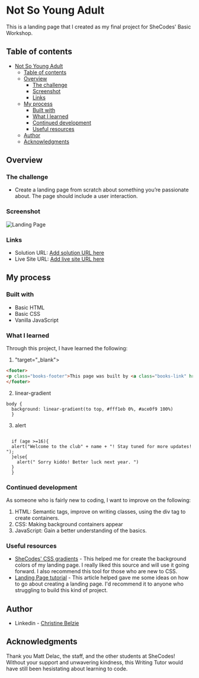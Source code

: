 # Not So Young Adult 
This is a landing page that I created as my final project for SheCodes' Basic Workshop.

## Table of contents

- [Not So Young Adult](#not-so-young-adult)
  - [Table of contents](#table-of-contents)
  - [Overview](#overview)
    - [The challenge](#the-challenge)
    - [Screenshot](#screenshot)
    - [Links](#links)
  - [My process](#my-process)
    - [Built with](#built-with)
    - [What I learned](#what-i-learned)
    - [Continued development](#continued-development)
    - [Useful resources](#useful-resources)
  - [Author](#author)
  - [Acknowledgments](#acknowledgments)



## Overview

### The challenge

- Create a landing page from scratch about something you’re passionate about. The page should include a user interaction.

### Screenshot

![Landing Page](https://user-images.githubusercontent.com/105683440/188359705-a37f3097-eb3d-4217-9bc2-10241db05f65.png)




### Links

- Solution URL: [Add solution URL here](https://your-solution-url.com)
- Live Site URL: [Add live site URL here](https://your-live-site-url.com)

## My process
### Built with 

- Basic HTML 
- Basic CSS
- Vanilla JavaScript




### What I learned

Through this project, I have learned the following:

1. "target="_blank"> 
```html
<footer>
<p class="books-footer">This page was built by <a class="books-link" href="https://www.linkedin.com/in/christinebelzie/"target="_blank"> <em>Christine Belzie</em></a></p>
</footer>
```
2. linear-gradient 
```
body {
  background: linear-gradient(to top, #fff1eb 0%, #ace0f9 100%)
  }
```
3. alert 
```

  if (age >=16){
  alert("Welcome to the club" + name + "! Stay tuned for more updates! ");
  }else{
    alert(" Sorry kiddo! Better luck next year. ")
  }
  }
```





### Continued development

As someone who is fairly new to coding, I want to improve on the following:

1. HTML: Semantic tags, improve on writing classes, using the div tag to create containers. 
2. CSS: Making background containers appear
3. JavaScript: Gain a better understanding of the basics.   



### Useful resources

- [SheCodes' CSS gradients](https://gradients.shecodes.io/) - This helped me for create the background colors of my landing page. I really liked this source and will use it going forward. I also recommend this tool for those who are new to CSS.  
- [Landing Page tutorial](https://www.freecodecamp.org/news/how-to-make-a-landing-page-with-html-css-and-javascript/) - This article helped gave me some ideas on how to go about creating a landing page. I'd recommend it to anyone who struggling to build this kind of project.
  

## Author

- Linkedin - [Christine Belzie](https://www.linkedin.com/in/christinebelzie/)



## Acknowledgments

Thank you Matt Delac, the staff, and the other students at SheCodes! Without your support and unwavering kindness, this Writing Tutor would have still been hesistating about learning to code.  






